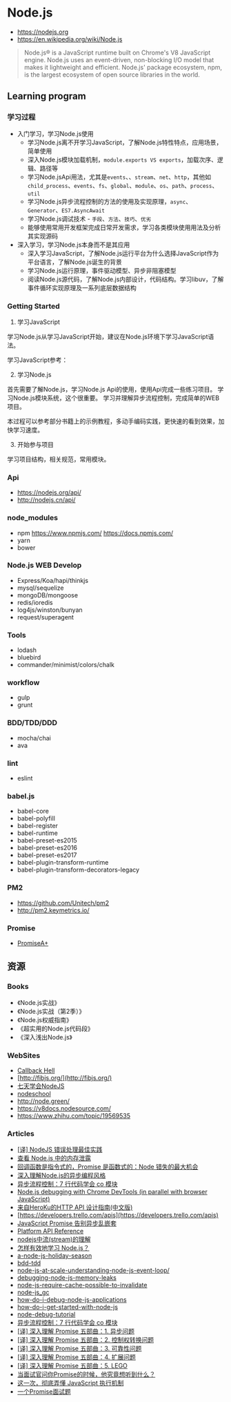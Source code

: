 # Node.js

* https://nodejs.org
* https://en.wikipedia.org/wiki/Node.js

> Node.js® is a JavaScript runtime built on Chrome's V8 JavaScript engine.
> Node.js uses an event-driven, non-blocking I/O model that makes it lightweight and efficient.
> Node.js' package ecosystem, npm, is the largest ecosystem of open source libraries in the world.

## Learning program

### 学习过程

* 入门学习，学习Node.js使用
  * 学习Node.js离不开学习JavaScript，了解Node.js特性特点，应用场景，简单使用
  * 深入Node.js模块加载机制，`module.exports VS exports`，加载次序、逻辑、路径等
  * 学习Node.jsApi用法，尤其是`events`、、`stream`、`net`、`http`，其他如`child_process`、`events`、`fs`、`global`、`module`、`os`、`path`、`process`、`util`
  * 学习Node.js异步流程控制的方法的使用及实现原理，`async`、`Generator`、`ES7.AsyncAwait`
  * 学习Node.js调试技术 - `手段`、`方法`、`技巧`、`优劣`
  * 能够使用常用开发框架完成日常开发需求，学习各类模块使用用法及分析其实现源码
* 深入学习，学习Node.js本身而不是其应用
  * 深入学习JavaScript，了解Node.js运行平台为什么选择JavaScript作为平台语言，了解Node.js诞生的背景
  * 学习Node.js运行原理，事件驱动模型、异步非阻塞模型
  * 阅读Node.js源代码，了解Node.js内部设计，代码结构。学习libuv，了解事件循环实现原理及一系列底层数据结构

### Getting Started

1. 学习JavaScript

学习Node.js从学习JavaScript开始，建议在Node.js环境下学习JavaScript语法。

学习JavaScript参考：

2. 学习Node.js

首先需要了解Node.js，学习Node.js Api的使用，使用Api完成一些练习项目。
学习Node.js模块系统，这个很重要。
学习并理解异步流程控制，完成简单的WEB项目。

本过程可以参考部分书籍上的示例教程，多动手编码实践，更快速的看到效果，加快学习速度。

3. 开始参与项目

学习项目结构，相关规范，常用模块。

### Api

* https://nodejs.org/api/
* http://nodejs.cn/api/

### node_modules

* npm https://www.npmjs.com/  https://docs.npmjs.com/
* yarn
* bower

### Node.js WEB Develop

* Express/Koa/hapi/thinkjs
* mysql/sequelize
* mongoDB/mongoose
* redis/ioredis
* log4js/winston/bunyan
* request/superagent

### Tools

* lodash
* bluebird
* commander/minimist/colors/chalk

### workflow

* gulp
* grunt

### BDD/TDD/DDD

* mocha/chai
* ava

### lint

* eslint

### babel.js

* babel-core
* babel-polyfill
* babel-register
* babel-runtime
* babel-preset-es2015
* babel-preset-es2016
* babel-preset-es2017
* babel-plugin-transform-runtime
* babel-plugin-transform-decorators-legacy

### PM2

* https://github.com/Unitech/pm2
* http://pm2.keymetrics.io/

### Promise

* [PromiseA+](https://promisesaplus.com/)

## 资源

### Books

* 《Node.js实战》
* 《Node.js实战（第2季）》
* 《Node.js权威指南》
* 《超实用的Node.js代码段》
* 《深入浅出Node.js》

### WebSites

* [Callback Hell](http://callbackhell.com/)
* [http://fibjs.org/](http://fibjs.org/)
* [七天学会NodeJS](http://nqdeng.github.io/7-days-nodejs)
* [nodeschool](https://nodeschool.io/)
* http://node.green/
* https://v8docs.nodesource.com/
* https://www.zhihu.com/topic/19569535

### Articles

* [[译] NodeJS 错误处理最佳实践](https://segmentfault.com/a/1190000002741935)
* [查看 Node.js 中的内存泄露](http://www.oschina.net/translate/tracking-down-memory-leaks-in-node-js-a-node-js-holiday-season)
* [回调函数是指令式的，Promise 是函数式的：Node 错失的最大机会](https://segmentfault.com/a/1190000000356347)
* [深入理解Node.js的异步编程风格](http://lishaofengstar.blog.163.com/blog/static/1319728522013102665718744/)
* [异步流程控制：7 行代码学会 co 模块](https://segmentfault.com/a/1190000002732081)
* [Node.js debugging with Chrome DevTools (in parallel with browser JavaScript)](https://blog.hospodarets.com/nodejs-debugging-in-chrome-devtools)
* [来自HeroKu的HTTP API 设计指南(中文版)](http://www.open-open.com/lib/view/open1409492280416.html)
* [https://developers.trello.com/apis](https://developers.trello.com/apis)
* [JavaScript Promise 告别异步乱嵌套](http://segmentfault.net/blog/lpgray/1190000002395343)
* [Platform API Reference](https://devcenter.heroku.com/articles/platform-api-reference)
* [nodejs中流(stream)的理解](http://segmentfault.com/blog/chshouyu/1190000000519006)
* [怎样有效地学习 Node.js？](https://www.zhihu.com/question/19793473)
* [a-node-js-holiday-season](https://hacks.mozilla.org/category/a-node-js-holiday-season/)
* [bdd-tdd](https://www.robotlovesyou.com/bdd-tdd/)
* [node-js-at-scale-understanding-node-js-event-loop/](https://blog.risingstack.com/node-js-at-scale-understanding-node-js-event-loop/)
* [debugging-node-js-memory-leaks](http://dtrace.org/blogs/bmc/2012/05/05/debugging-node-js-memory-leaks/)
* [node-js-require-cache-possible-to-invalidate](http://stackoverflow.com/questions/9210542/node-js-require-cache-possible-to-invalidate)
* [node-js_gc](https://blog.eood.cn/node-js_gc)
* [how-do-i-debug-node-js-applications](http://stackoverflow.com/questions/1911015/how-do-i-debug-node-js-applications)
* [how-do-i-get-started-with-node-js](http://stackoverflow.com/questions/2353818/how-do-i-get-started-with-node-js)
* [node-debug-tutorial](http://i5ting.github.io/node-debug-tutorial/)
* [异步流程控制：7 行代码学会 co 模块](https://segmentfault.com/a/1190000002732081)
* [[译] 深入理解 Promise 五部曲：1. 异步问题](https://segmentfault.com/a/1190000000586666)
* [[译] 深入理解 Promise 五部曲：2. 控制权转换问题](https://segmentfault.com/a/1190000000591382)
* [[译] 深入理解 Promise 五部曲：3. 可靠性问题](https://segmentfault.com/a/1190000000593885)
* [[译] 深入理解 Promise 五部曲：4. 扩展问题](https://segmentfault.com/a/1190000000600268)
* [[译] 深入理解 Promise 五部曲：5. LEGO](https://segmentfault.com/a/1190000000611040)
* [当面试官问你Promise的时候，他究竟想听到什么？](https://zhuanlan.zhihu.com/p/29235579)
* [这一次，彻底弄懂 JavaScript 执行机制](https://juejin.im/post/59e85eebf265da430d571f89)
* [一个Promise面试题](https://github.com/lzlu/Blog/issues/7)
